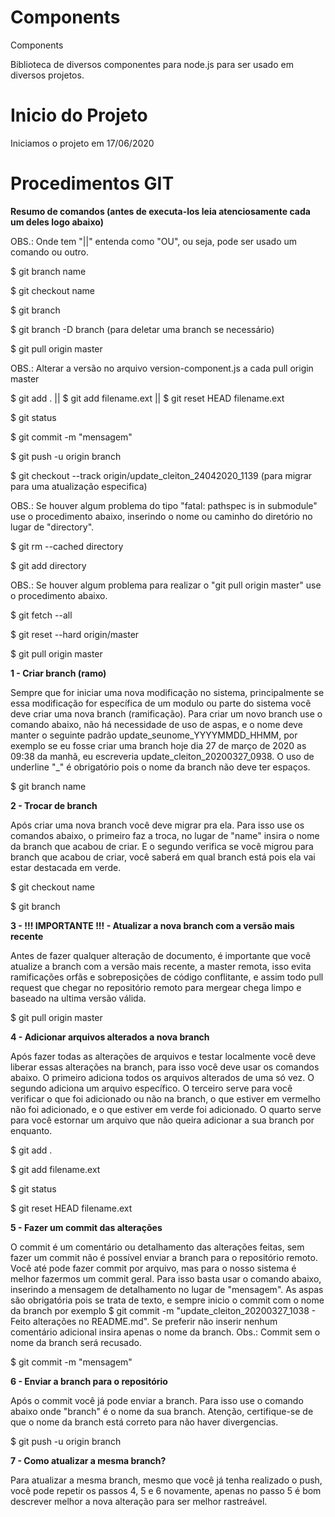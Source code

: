 # Components
Components

Biblioteca de diversos componentes para node.js para ser usado em diversos projetos.

# Inicio do Projeto
Iniciamos o projeto em 17/06/2020

# Procedimentos GIT

<b>Resumo de comandos (antes de executa-los leia atenciosamente cada um deles logo abaixo)</b>

OBS.: Onde tem "||" entenda como "OU", ou seja, pode ser usado um comando ou outro.

$ git branch name

$ git checkout name

$ git branch

$ git branch -D branch (para deletar uma branch se necessário)

$ git pull origin master

OBS.: Alterar a versão no arquivo version-component.js a cada pull origin master

$ git add . 		||		$ git add filename.ext		||		$ git reset HEAD filename.ext

$ git status

$ git commit -m "mensagem"

$ git push -u origin branch

$ git checkout --track origin/update_cleiton_24042020_1139 (para migrar para uma atualização especifica)

OBS.: Se houver algum problema do tipo "fatal: pathspec is in submodule" use o procedimento abaixo, inserindo o nome ou caminho do diretório no lugar de "directory".

$ git rm --cached directory

$ git add directory

OBS.: Se houver algum problema para realizar o "git pull origin master" use o procedimento abaixo.

$ git fetch --all

$ git reset --hard origin/master

$ git pull origin master


<b>1 - Criar branch (ramo)</b>

Sempre que for iniciar uma nova modificação no sistema, principalmente se essa modificação for específica de um modulo ou parte do sistema você deve criar uma nova branch (ramificação). Para criar um novo branch use o comando abaixo, não há necessidade de uso de aspas, e o nome deve manter o seguinte padrão update_seunome_YYYYMMDD_HHMM, por exemplo se eu fosse criar uma branch hoje dia 27 de março de 2020 as 09:38 da manhã, eu escreveria update_cleiton_20200327_0938. O uso de underline "_" é obrigatório pois o nome da branch não deve ter espaços. 

$ git branch name

<b>2 - Trocar de branch</b>

Após criar uma nova branch você deve migrar pra ela. Para isso use os comandos abaixo, o primeiro faz a troca, no lugar de "name" insira o nome da branch que acabou de criar. E o segundo verifica se você migrou para branch que acabou de criar, você saberá em qual branch está pois ela vai estar destacada em verde.

$ git checkout name

$ git branch

<b>3 - !!! IMPORTANTE !!! - Atualizar a nova branch com a versão mais recente</b>

Antes de fazer qualquer alteração de documento, é importante que você atualize a branch com a versão mais recente, a master remota, isso evita ramificações orfãs e sobreposições de código conflitante, e assim todo pull request que chegar no repositório remoto para mergear chega limpo e baseado na ultima versão válida.

$ git pull origin master

<b>4 - Adicionar arquivos alterados a nova branch</b>

Após fazer todas as alterações de arquivos e testar localmente você deve liberar essas alterações na branch, para isso você deve usar os comandos abaixo. O primeiro adiciona todos os arquivos alterados de uma só vez. O segundo adiciona um arquivo específico. O terceiro serve para você verificar o que foi adicionado ou não na branch, o que estiver em vermelho não foi adicionado, e o que estiver em verde foi adicionado. O quarto serve para você estornar um arquivo que não queira adicionar a sua branch por enquanto. 

$ git add .

$ git add filename.ext

$ git status

$ git reset HEAD filename.ext

<b>5 - Fazer um commit das alterações</b>

O commit é um comentário ou detalhamento das alterações feitas, sem fazer um commit não é possível enviar a branch para o repositório remoto. Você até pode fazer commit por arquivo, mas para o nosso sistema é melhor fazermos um commit geral. Para isso basta usar o comando abaixo, inserindo a mensagem de detalhamento no lugar de "mensagem". As aspas são obrigatória pois se trata de texto, e sempre inicio o commit com o nome da branch por exemplo $ git commit -m "update_cleiton_20200327_1038 - Feito alterações no README.md". Se preferir não inserir nenhum comentário adicional insira apenas o nome da branch. Obs.: Commit sem o nome da branch será recusado.

$ git commit -m "mensagem"

<b>6 - Enviar a branch para o repositório</b>

Após o commit você já pode enviar a branch. Para isso use o comando abaixo onde "branch" é o nome da sua branch. Atenção, certifique-se de que o nome da branch está correto para não haver divergencias.

$ git push -u origin branch

<b>7 - Como atualizar a mesma branch?</b>

Para atualizar a mesma branch, mesmo que você já tenha realizado o push, você pode repetir os passos 4, 5 e 6 novamente, apenas no passo 5 é bom descrever melhor a nova alteração para ser melhor rastreável.
